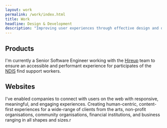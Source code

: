 ```yaml
---
layout: work
permalink: /work/index.html
title: Work
headline: Design & Development
description: "Improving user experiences through effective design and development."
---
```


## Products

I'm currently a Senior Software Engineer working with the [Hireup](https://hireup.com.au) team to ensure an accessible and performant experience for participates of the [NDIS](https://www.ndis.gov.au/) find support workers.

## Websites

I've enabled companies to connect with users on the web with responsive, meaningful, and engaging experiences. Creating human-centric, content-first experiences for a wide-range of clients from the arts, non-profit organisations, community organisations, financial institutions, and business ranging in all shapes and sizes.r
